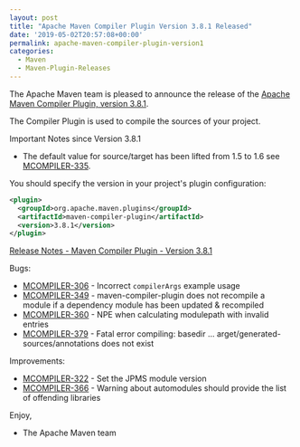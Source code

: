 ```yaml
---
layout: post
title: "Apache Maven Compiler Plugin Version 3.8.1 Released"
date: '2019-05-02T20:57:08+00:00'
permalink: apache-maven-compiler-plugin-version1
categories:
  - Maven
  - Maven-Plugin-Releases
---
```

The Apache Maven team is pleased to announce the release of the
[Apache Maven Compiler Plugin, version 3.8.1](https://maven.apache.org/plugins/maven-compiler-plugin/).

The Compiler Plugin is used to compile the sources of your project.

Important Notes since Version 3.8.1

* The default value for source/target has been lifted
  from 1.5 to 1.6 see [MCOMPILER-335](https://issues.apache.org/jira/browse/MCOMPILER-335).


You should specify the version in your project's plugin configuration:

```xml
<plugin>
  <groupId>org.apache.maven.plugins</groupId>
  <artifactId>maven-compiler-plugin</artifactId>
  <version>3.8.1</version>
</plugin>
```

<!-- more -->

[Release Notes - Maven Compiler Plugin - Version 3.8.1](https://issues.apache.org/jira/secure/ReleaseNote.jspa?projectId=12317225&version=12343484)

Bugs:

* [MCOMPILER-306](https://issues.apache.org/jira/browse/MCOMPILER-306) - Incorrect `compilerArgs` example usage
* [MCOMPILER-349](https://issues.apache.org/jira/browse/MCOMPILER-349) - maven-compiler-plugin does not recompile a module if a dependency module has been updated & recompiled
* [MCOMPILER-360](https://issues.apache.org/jira/browse/MCOMPILER-360) - NPE when calculating modulepath with invalid entries
* [MCOMPILER-379](https://issues.apache.org/jira/browse/MCOMPILER-379) - Fatal error compiling: basedir ... arget/generated-sources/annotations does not exist

Improvements:

* [MCOMPILER-322](https://issues.apache.org/jira/browse/MCOMPILER-322) - Set the JPMS module version
* [MCOMPILER-366](https://issues.apache.org/jira/browse/MCOMPILER-366) - Warning about automodules should provide the list of offending libraries

Enjoy,

- The Apache Maven team
